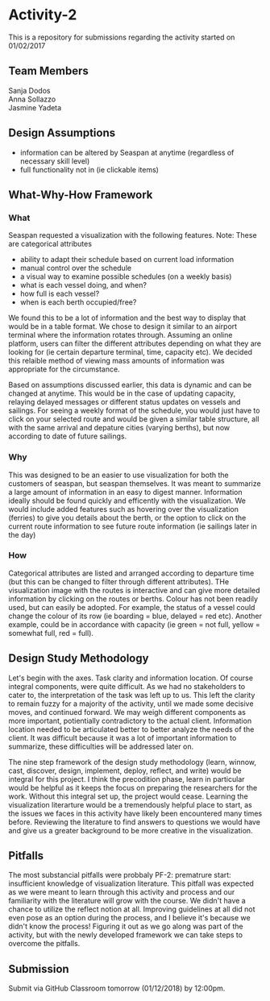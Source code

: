 # Activity-2

This is a repository for submissions regarding the activity started on 01/02/2017

## Team Members
Sanja Dodos <br />
Anna Sollazzo <br />
Jasmine Yadeta

## Design Assumptions
- information can be altered by Seaspan at anytime (regardless of necessary skill level)
- full functionality not in (ie clickable items)

## What-Why-How Framework

### What

Seaspan requested a visualization with the following features. Note: These are categorical attributes
- ability to adapt their schedule based on current load information 
- manual control over the schedule
- a visual way to examine possible schedules (on a weekly basis)
- what is each vessel doing, and when?
- how full is each vessel?
- when is each berth occupied/free?

We found this to be a lot of information and the best way to display that would be in a table format. We chose to design it similar to an airport terminal where the information rotates through. Assuming an online platform, users can filter the different attributes depending on what they are looking for (ie certain departure terminal, time, capacity etc). We decided this relaible method of viewing mass amounts of information was appropriate for the circumstance.

Based on assumptions discussed earlier, this data is dynamic and can be changed at anytime. This would be in the case of updating capacity, relaying delayed messages or different status updates on vessels and sailings. For seeing a weekly format of the schedule, you would just have to click on your selected route and would be given a similar table structure, all with the same arrival and depature cities (varying berths), but now according to date of future sailings.

### Why

This was designed to be an easier to use visualization for both the customers of seaspan, but seaspan themselves. It was meant to summarize a large amount of information in an easy to digest manner. Information ideally should be found quickly and efficently with the visualization. We would include added features such as hovering over the visualization (ferries) to give you details about the berth, or the option to click on the current route information to see future route information (ie sailings later in the day)

### How
Categorical attributes are listed and arranged according to departure time (but this can be changed to filter through different attributes). THe visualization image with the routes is interactive and can give more detailed information by clicking on the routes or berths. Colour has not been readily used, but can easily be adopted. For example, the status of a vessel could change the colour of its row (ie boarding = blue, delayed = red etc). Another example, could be in accordance with capacity (ie green = not full, yellow = somewhat full, red = full).

## Design Study Methodology
Let's begin with the axes. Task clarity and information location. Of course integral components, were quite difficult. As we had no stakeholders to cater to, the interpretation of the task was left up to us. This left the clarity to remain fuzzy for a majority of the activity, until we made some decisive moves, and continued forward. We may weigh different components as more important, potientially contradictory to the actual client. Information location needed to be articulated better to better analyze the needs of the client. It was difficult because it was a lot of important information to summarize, these difficulties will be addressed later on. 

The nine step framework of the design study methodology (learn, winnow, cast, discover, design, implement, deploy, reflect, and write) would be integral for this project. I think the precodition phase, learn in particular would be helpful as it keeps the focus on preparing the researchers for the work. Without this integral set up, the project would cease. Learning the visualization literarture would be a tremendously helpful place to start, as the issues we faces in this activity have likely been encountered many times before. Reviewing the literature to find answers to questions we would have and give us a greater background to be more creative in the visualization.


## Pitfalls
The most substancial pitfalls were probbaly PF-2: prematrure start: insufficient knowledge of visualization literature. This pitfall was expected as we were meant to learn through this activity and process and our familiarity with the literature will grow with the course. We didn't have a chance to utilize the reflect notion at all. Improving guidelines at all did not even pose as an option during the process, and I believe it's because we didn't know the process! Figuring it out as we go along was part of the activity, but with the newly developed framework we can take steps to overcome the pitfalls.

## Submission

Submit via GitHub Classroom tomorrow (01/12/2018) by 12:00pm.
